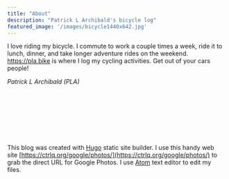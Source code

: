 ```yaml
---
title: "About"
description: "Patrick L Archibald's bicycle log"
featured_image: '/images/bicycle1440x642.jpg'
---
```


I love riding my bicycle. I commute to work a couple times a week, ride it to lunch, dinner, and take longer adventure rides on the weekend. https://pla.bike is where I log my cycling activities. Get out of your cars people!

_Patrick L Archibald (PLA)_

<p style="font-size:3em">&nbsp;</p>

This blog was created with [Hugo](https://gohugo.io/) static site builder. I use this handy web site  [https://ctrlq.org/google/photos/](https://ctrlq.org/google/photos/) to grab the direct URL for Google Photos. I use [Atom](https://atom.io/) text editor to edit my files.
